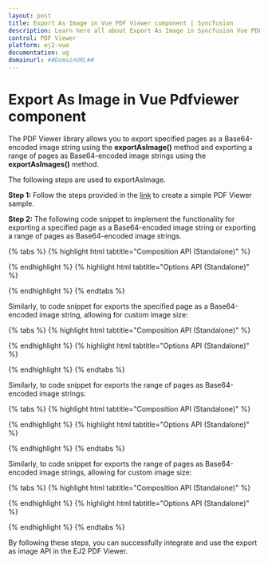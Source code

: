 ```yaml
---
layout: post
title: Export As Image in Vue PDF Viewer component | Syncfusion
description: Learn here all about Export As Image in Syncfusion Vue PDF Viewer component of Syncfusion Essential JS 2 and more.
control: PDF Viewer
platform: ej2-vue
documentation: ug
domainurl: ##DomainURL##
---
```


# Export As Image in Vue Pdfviewer component

The PDF Viewer library allows you to export specified pages as a Base64-encoded image string using the **exportAsImage()** method and exporting a range of pages as Base64-encoded image strings using the **exportAsImages()** method.

The following steps are used to exportAsImage.

**Step 1:** Follow the steps provided in the [link](https://ej2.syncfusion.com/vue/documentation/pdfviewer/getting-started/) to create a simple PDF Viewer sample.

**Step 2:** The following code snippet to implement the functionality for exporting a specified page as a Base64-encoded image string or exporting a range of pages as Base64-encoded image strings.

{% tabs %}
{% highlight html tabtitle="Composition API (Standalone)" %}

<template>
  <div id="app">
    <button v-on:click="exportAsImage">ExportAsImage</button>
    <ejs-pdfviewer id="pdfViewer" ref="pdfviewer" :documentPath="documentPath" :resourceUrl="resourceUrl">
    </ejs-pdfviewer>
  </div>
</template>

<script setup>

import {
  PdfViewerComponent, Toolbar, Magnification, Navigation,
  LinkAnnotation, BookmarkView, Annotation, ThumbnailView,
  Print, TextSelection, TextSearch, FormFields, FormDesigner
} from '@syncfusion/ej2-vue-pdfviewer';
import { provide, ref } from 'vue';

let pdfviewer = ref(null);
let resourceUrl = "https://cdn.syncfusion.com/ej2/24.1.41/dist/ej2-pdfviewer-lib";
let documentPath = "https://cdn.syncfusion.com/content/pdf/pdf-succinctly.pdf";

provide('PdfViewer', [Toolbar, Magnification, Navigation, LinkAnnotation, BookmarkView, Annotation,
  ThumbnailView, Print, TextSelection, TextSearch, FormFields, FormDesigner])

let exportAsImage = function () {
  let imageDetail;
  let pageIndex: number = 1;
  const viewer = pdfviewer.value.ej2Instances;
  viewer.exportAsImage(pageIndex).then(function (value) {
      imageDetail = value;
      console.log(imageDetail);
  });
}

</script>

{% endhighlight %}
{% highlight html tabtitle="Options API (Standalone)" %}

<template>
  <div id="app">
    <button v-on:click="exportAsImage">ExportAsImage</button>
    <ejs-pdfviewer id="pdfViewer" ref="pdfviewer" :documentPath="documentPath" :resourceUrl="resourceUrl">
    </ejs-pdfviewer>
  </div>
</template>

<script>

import {
  PdfViewerComponent, Toolbar, Magnification, Navigation,
  LinkAnnotation, BookmarkView, Annotation, ThumbnailView,
  Print, TextSelection, TextSearch, FormFields, FormDesigner
} from '@syncfusion/ej2-vue-pdfviewer';

export default {
  name: "App",
  data() {
    return {
      resourceUrl: "https://cdn.syncfusion.com/ej2/24.1.41/dist/ej2-pdfviewer-lib",
      documentPath: "https://cdn.syncfusion.com/content/pdf/pdf-succinctly.pdf"
    };
  },
  provide: {
    PdfViewer: [Toolbar, Magnification, Navigation, LinkAnnotation, BookmarkView, Annotation,
      ThumbnailView, Print, TextSelection, TextSearch, FormFields, FormDesigner]
  },
  methods: {
    exportAsImage: function () {
        let imageDetail;
        let pageIndex: number = 1;
        const viewer = this.$refs.pdfviewer.ej2Instances;
        viewer.exportAsImage(pageIndex).then(function (value) {
          imageDetail = value;
          console.log(imageDetail);
        });
    }
  }
}
</script>

{% endhighlight %}
{% endtabs %}

Similarly, to code snippet for exports the specified page as a Base64-encoded image string, allowing for custom image size:

{% tabs %}
{% highlight html tabtitle="Composition API (Standalone)" %}

<template>
  <div id="app">
    <button v-on:click="exportAsImageWithSize">ExportAsImageWithSize</button>
    <ejs-pdfviewer id="pdfViewer" ref="pdfviewer" :documentPath="documentPath" :resourceUrl="resourceUrl">
    </ejs-pdfviewer>
  </div>
</template>

<script setup>

import {
  PdfViewerComponent, Toolbar, Magnification, Navigation,
  LinkAnnotation, BookmarkView, Annotation, ThumbnailView,
  Print, TextSelection, TextSearch, FormFields, FormDesigner
} from '@syncfusion/ej2-vue-pdfviewer';
import { provide, ref } from 'vue';

let pdfviewer = ref(null);
let resourceUrl = "https://cdn.syncfusion.com/ej2/24.1.41/dist/ej2-pdfviewer-lib";
let documentPath = "https://cdn.syncfusion.com/content/pdf/pdf-succinctly.pdf";

provide('PdfViewer', [Toolbar, Magnification, Navigation, LinkAnnotation, BookmarkView, Annotation,
  ThumbnailView, Print, TextSelection, TextSearch, FormFields, FormDesigner])

let exportAsImageWithSize = function () {
  let imageDetail;
  let pageIndex: number = 1;
  let size = {width:200, height: 500};
  let viewer = pdfviewer.value.ej2Instances;
  viewer.exportAsImage(pageIndex,size).then(function (value) {
    imageDetail = value;
    console.log(imageDetail);
  });
}

</script>

{% endhighlight %}
{% highlight html tabtitle="Options API (Standalone)" %}

<template>
  <div id="app">
    <button v-on:click="exportAsImageWithSize">exportAsImageWithSize</button>
    <ejs-pdfviewer id="pdfViewer" ref="pdfviewer" :documentPath="documentPath" :resourceUrl="resourceUrl">
    </ejs-pdfviewer>
  </div>
</template>

<script>

import {
  PdfViewerComponent, Toolbar, Magnification, Navigation,
  LinkAnnotation, BookmarkView, Annotation, ThumbnailView,
  Print, TextSelection, TextSearch, FormFields, FormDesigner
} from '@syncfusion/ej2-vue-pdfviewer';

export default {
  name: "App",
  data() {
    return {
      resourceUrl: "https://cdn.syncfusion.com/ej2/24.1.41/dist/ej2-pdfviewer-lib",
      documentPath: "https://cdn.syncfusion.com/content/pdf/pdf-succinctly.pdf"
    };
  },
  provide: {
    PdfViewer: [Toolbar, Magnification, Navigation, LinkAnnotation, BookmarkView, Annotation,
      ThumbnailView, Print, TextSelection, TextSearch, FormFields, FormDesigner]
  },
  methods: {
    exportAsImageWithSize: function () {
        let imageDetail;
        let pageIndex: number = 1;
        let size = {width:200, height: 500};
        let viewer = this.$refs.pdfviewer.ej2Instances;
        viewer.exportAsImage(pageIndex,size).then(function (value) {
          imageDetail = value;
          console.log(imageDetail);
        });
    }
  }
}
</script>

{% endhighlight %}
{% endtabs %}

Similarly, to code snippet for exports the range of pages as Base64-encoded image strings:

{% tabs %}
{% highlight html tabtitle="Composition API (Standalone)" %}

<template>
  <div id="app">
    <button v-on:click="exportAsImages">exportAsImages</button>
    <ejs-pdfviewer id="pdfViewer" ref="pdfviewer" :documentPath="documentPath" :resourceUrl="resourceUrl">
    </ejs-pdfviewer>
  </div>
</template>

<script setup>

import {
  PdfViewerComponent, Toolbar, Magnification, Navigation,
  LinkAnnotation, BookmarkView, Annotation, ThumbnailView,
  Print, TextSelection, TextSearch, FormFields, FormDesigner
} from '@syncfusion/ej2-vue-pdfviewer';
import { provide, ref } from 'vue';

let pdfviewer = ref(null);
let resourceUrl = "https://cdn.syncfusion.com/ej2/24.1.41/dist/ej2-pdfviewer-lib";
let documentPath = "https://cdn.syncfusion.com/content/pdf/pdf-succinctly.pdf";

provide('PdfViewer', [Toolbar, Magnification, Navigation, LinkAnnotation, BookmarkView, Annotation,
  ThumbnailView, Print, TextSelection, TextSearch, FormFields, FormDesigner])

let exportAsImages = function () {
  let startPageIndex: number = 1;
  let endPageIndex: number = 5;
  let viewer = pdfviewer.value.ej2Instances;
  viewer.exportAsImages(startPageIndex, endPageIndex).then(function (value) {
      imageDetails = value;
      console.log(imageDetails);
  });
}

</script>

{% endhighlight %}
{% highlight html tabtitle="Options API (Standalone)" %}

<template>
  <div id="app">
    <button v-on:click="exportAsImages">exportAsImages</button>
    <ejs-pdfviewer id="pdfViewer" ref="pdfviewer" :documentPath="documentPath" :resourceUrl="resourceUrl">
    </ejs-pdfviewer>
  </div>
</template>

<script>

import {
  PdfViewerComponent, Toolbar, Magnification, Navigation,
  LinkAnnotation, BookmarkView, Annotation, ThumbnailView,
  Print, TextSelection, TextSearch, FormFields, FormDesigner
} from '@syncfusion/ej2-vue-pdfviewer';

export default {
    name: "App",
    data() {
      return {
        resourceUrl: "https://cdn.syncfusion.com/ej2/24.1.41/dist/ej2-pdfviewer-lib",
        documentPath: "https://cdn.syncfusion.com/content/pdf/pdf-succinctly.pdf"
      };
    },
    provide: {
      PdfViewer: [Toolbar, Magnification, Navigation, LinkAnnotation, BookmarkView, Annotation,
        ThumbnailView, Print, TextSelection, TextSearch, FormFields, FormDesigner]
    },
    methods: {
      exportAsImages: function () {
        let startPageIndex: number = 1;
        let endPageIndex: number = 5;
        let viewer = this.$refs.pdfviewer.ej2Instances;
        viewer.exportAsImages(startPageIndex, endPageIndex).then(function (value) {
            imageDetails = value;
            console.log(imageDetails);
        });
      }
  }
}
</script>

{% endhighlight %}
{% endtabs %}

Similarly, to code snippet for exports the range of pages as Base64-encoded image strings, allowing for custom image size:

{% tabs %}
{% highlight html tabtitle="Composition API (Standalone)" %}

<template>
  <div id="app">
    <button v-on:click="exportAsImageWithSize">exportAsImageWithSize</button>
    <ejs-pdfviewer id="pdfViewer" ref="pdfviewer" :documentPath="documentPath" :resourceUrl="resourceUrl">
    </ejs-pdfviewer>
  </div>
</template>

<script setup>

import {
  PdfViewerComponent, Toolbar, Magnification, Navigation,
  LinkAnnotation, BookmarkView, Annotation, ThumbnailView,
  Print, TextSelection, TextSearch, FormFields, FormDesigner
} from '@syncfusion/ej2-vue-pdfviewer';
import { provide, ref } from 'vue';

let pdfviewer = ref(null);
let resourceUrl = "https://cdn.syncfusion.com/ej2/24.1.41/dist/ej2-pdfviewer-lib";
let documentPath = "https://cdn.syncfusion.com/content/pdf/pdf-succinctly.pdf";

provide('PdfViewer', [Toolbar, Magnification, Navigation, LinkAnnotation, BookmarkView, Annotation,
  ThumbnailView, Print, TextSelection, TextSearch, FormFields, FormDesigner])

let exportAsImageWithSize = function () {
  let startPageIndex: number = 1;
  let endPageIndex: number = 5;
  let size: Size = new Size(200,500);
  let viewer = pdfviewer.value.ej2Instances;
  viewer.exportAsImages(startPageIndex, endPageIndex, size).then(function (value) {
      imageDetails = value;
      console.log(imageDetails);
  });
}

</script>

{% endhighlight %}
{% highlight html tabtitle="Options API (Standalone)" %}

<template>
  <div id="app">
    <button v-on:click="exportAsImageWithSize">exportAsImageWithSize</button>
    <ejs-pdfviewer id="pdfViewer" ref="pdfviewer" :documentPath="documentPath" :resourceUrl="resourceUrl">
    </ejs-pdfviewer>
  </div>
</template>

<script>

import {
  PdfViewerComponent, Toolbar, Magnification, Navigation,
  LinkAnnotation, BookmarkView, Annotation, ThumbnailView,
  Print, TextSelection, TextSearch, FormFields, FormDesigner
} from '@syncfusion/ej2-vue-pdfviewer';

export default {
  name: "App",
  data() {
    return {
      resourceUrl: "https://cdn.syncfusion.com/ej2/24.1.41/dist/ej2-pdfviewer-lib",
      documentPath: "https://cdn.syncfusion.com/content/pdf/pdf-succinctly.pdf"
    };
  },
  provide: {
    PdfViewer: [Toolbar, Magnification, Navigation, LinkAnnotation, BookmarkView, Annotation,
      ThumbnailView, Print, TextSelection, TextSearch, FormFields, FormDesigner]
  },
  methods: {
    exportAsImageWithSize: function () {
      let startPageIndex: number = 1;
      let endPageIndex: number = 5;
      let size: Size = new Size(200,500);
      let viewer = this.$refs.pdfviewer.ej2Instances;
      viewer.exportAsImages(startPageIndex, endPageIndex, size).then(function (value) {
          imageDetails = value;
          console.log(imageDetails);
      });
    }
  }
}
</script>

{% endhighlight %}
{% endtabs %}

By following these steps, you can successfully integrate and use the export as image API in the EJ2 PDF Viewer.